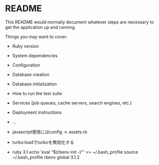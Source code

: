 # README

This README would normally document whatever steps are necessary to get the
application up and running.

Things you may want to cover:

* Ruby version

* System dependencies

* Configuration

* Database creation

* Database initialization

* How to run the test suite

* Services (job queues, cache servers, search engines, etc.)

* Deployment instructions

* ...

* javascript使用にはconfig -> assets.rb

* turbo:loadでturboを無効化する

* ruby 3.1
echo 'eval "$(rbenv init -)"' >> ~/.bash_profile
source ~/.bash_profile
rbenv global 3.1.2